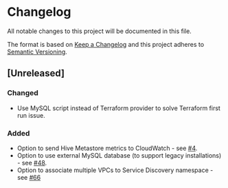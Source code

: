 # Changelog
All notable changes to this project will be documented in this file.

The format is based on [Keep a Changelog](http://keepachangelog.com/en/1.0.0/) and this project adheres to [Semantic Versioning](http://semver.org/spec/v2.0.0.html).

## [Unreleased]

### Changed
- Use MySQL script instead of Terraform provider to solve Terraform first run issue.

### Added
- Option to send Hive Metastore metrics to CloudWatch - see [#4](https://github.com/ExpediaInc/apiary-metastore-docker/issues/4).
- Option to use external MySQL database (to support legacy installations) - see [#48](https://github.com/ExpediaInc/apiary-metastore/issues/48).
- Option to associate multiple VPCs to Service Discovery namespace - see
[#66](https://github.com/ExpediaInc/apiary-metastore/issues/66)
